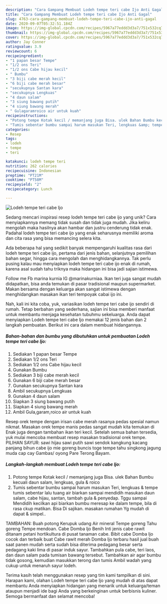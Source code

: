 ```yaml
---
description: "Cara Gampang Membuat Lodeh tempe teri cabe Ijo Anti Gagal"
title: "Cara Gampang Membuat Lodeh tempe teri cabe Ijo Anti Gagal"
slug: 4763-cara-gampang-membuat-lodeh-tempe-teri-cabe-ijo-anti-gagal
date: 2020-09-07T05:32:51.184Z
image: https://img-global.cpcdn.com/recipes/5967a77eddd3d3a7/751x532cq70/lodeh-tempe-teri-cabe-ijo-foto-resep-utama.jpg
thumbnail: https://img-global.cpcdn.com/recipes/5967a77eddd3d3a7/751x532cq70/lodeh-tempe-teri-cabe-ijo-foto-resep-utama.jpg
cover: https://img-global.cpcdn.com/recipes/5967a77eddd3d3a7/751x532cq70/lodeh-tempe-teri-cabe-ijo-foto-resep-utama.jpg
author: Jay Conner
ratingvalue: 3.9
reviewcount: 6
recipeingredient:
- "1 papan besar Tempe"
- "1/2 ons Teri"
- "1/2 ons Cabe hijau kecil"
- " Bumbu"
- "3 biji cabe merah kecil"
- "6 biji cabe merah besar"
- "secukupnya Santan kara"
- "secukupnya Lengkuas"
- "4 daun salam"
- "3 siung bawang putih"
- "4 siung bawang merah"
- " Gulagaramroico air untuk kuah"
recipeinstructions:
- "Potong tempe Kotak kecil / memanjang juga Bisa. ulek Bahan Bumbu kecuali daun salam, lengkuas, gula &amp; roico"
- "Tumis sebentar bumbu sampai harum masukan Teri, lengkuas &amp; tempe tumis sebentar lalu tuang air biarkan sampai mendidih masukan daun salam, cabe hijau, santan, tambah gula &amp; penyedap. Tggu sampai Mendidih kecilkan api biarkan bumbu meresap ke dalam tempe, bila di rasa ckup matikan. Bisa Di sajikan. masakan rumahan Yg mudah di dapat &amp; simpel.."
categories:
- Resep
tags:
- lodeh
- tempe
- teri

katakunci: lodeh tempe teri 
nutrition: 262 calories
recipecuisine: Indonesian
preptime: "PT21M"
cooktime: "PT58M"
recipeyield: "2"
recipecategory: Lunch

---
```



![Lodeh tempe teri cabe Ijo](https://img-global.cpcdn.com/recipes/5967a77eddd3d3a7/751x532cq70/lodeh-tempe-teri-cabe-ijo-foto-resep-utama.jpg)

Sedang mencari inspirasi resep lodeh tempe teri cabe ijo yang unik? Cara menyiapkannya memang tidak susah dan tidak juga mudah. Jika keliru mengolah maka hasilnya akan hambar dan justru cenderung tidak enak. Padahal lodeh tempe teri cabe ijo yang enak seharusnya memiliki aroma dan cita rasa yang bisa memancing selera kita.

Ada beberapa hal yang sedikit banyak mempengaruhi kualitas rasa dari lodeh tempe teri cabe ijo, pertama dari jenis bahan, selanjutnya pemilihan bahan segar, hingga cara mengolah dan menghidangkannya. Tak perlu pusing kalau mau menyiapkan lodeh tempe teri cabe ijo enak di rumah, karena asal sudah tahu triknya maka hidangan ini bisa jadi sajian istimewa.

Follow me Fb marina kurnia IG @marinakurniaa. Ikan teri juga sangat mudah didapatkan, bisa anda temukan di pasar tradisional maupun supermarket. Makan bersama dengan keluarga akan sangat istimewa dengan menghidangkan masakan ikan teri tempoyak cabai ijo ini.


Nah, kali ini kita coba, yuk, variasikan lodeh tempe teri cabe ijo sendiri di rumah. Tetap berbahan yang sederhana, sajian ini bisa memberi manfaat untuk membantu menjaga kesehatan tubuhmu sekeluarga. Anda dapat menyiapkan Lodeh tempe teri cabe Ijo memakai 12 jenis bahan dan 2 langkah pembuatan. Berikut ini cara dalam membuat hidangannya.

<!--inarticleads1-->

##### Bahan-bahan dan bumbu yang dibutuhkan untuk pembuatan Lodeh tempe teri cabe Ijo:

1. Sediakan 1 papan besar Tempe
1. Sediakan 1/2 ons Teri
1. Sediakan 1/2 ons Cabe hijau kecil
1. Gunakan  Bumbu
1. Sediakan 3 biji cabe merah kecil
1. Gunakan 6 biji cabe merah besar
1. Gunakan secukupnya Santan kara
1. Ambil secukupnya Lengkuas
1. Gunakan 4 daun salam
1. Siapkan 3 siung bawang putih
1. Siapkan 4 siung bawang merah
1. Ambil  Gula,garam,roico air untuk kuah


Resep orek tempe dengan irisan cabe merah rasanya pedas spesial namun nikmat. Masakan orek tempe manis pedas sangat mudah kita temukan di Enak juga dengan tambahan ikan teri kecil. Setelah semua bahan tersedia, yuk mulai mencoba membuat resep masakan tradisional orek tempe. PILIHAN SAYUR: sawi hijau sawi putih sawi sendok kangkung kacang panjang bihun cabe ijo mie goreng buncis toge tempe tahu singkong jagung muda cap cay Gambas/ oyong Pare Terong Bayam. 

<!--inarticleads2-->

##### Langkah-langkah membuat Lodeh tempe teri cabe Ijo:

1. Potong tempe Kotak kecil / memanjang juga Bisa. ulek Bahan Bumbu kecuali daun salam, lengkuas, gula &amp; roico
1. Tumis sebentar bumbu sampai harum masukan Teri, lengkuas &amp; tempe tumis sebentar lalu tuang air biarkan sampai mendidih masukan daun salam, cabe hijau, santan, tambah gula &amp; penyedap. Tggu sampai Mendidih kecilkan api biarkan bumbu meresap ke dalam tempe, bila di rasa ckup matikan. Bisa Di sajikan. masakan rumahan Yg mudah di dapat &amp; simpel..


TAMBAHAN: Buah potong Kerupuk udang Air mineral Tempe goreng Tahu goreng Tempe mendoan. Cabe Domba Ijo Benih Inti jenis cabe rawit ditanam petani hortikultura di pusat tanaman cabe. Bibit cabe Domba Ijo cocok dan terbaik buat Cabe rawit merah Domba Ijo terbaru hasil jual buah saat panen mudah serta sudah bisa diterima pedagang besar serta pedagang kaki lima di pasar induk sayur. Tambahkan pula cabe, teri laos, dan daun salam pada tumisan bawang tersebut. Tambahkan air agar bumbu tidak gosong, kemudian masukkan terong dan tumis Ambil wadah yang cukup untuk menaruh sayur lodeh. 

Terima kasih telah menggunakan resep yang tim kami tampilkan di sini. Harapan kami, olahan Lodeh tempe teri cabe Ijo yang mudah di atas dapat membantu Anda menyiapkan hidangan yang menarik untuk keluarga/teman ataupun menjadi ide bagi Anda yang berkeinginan untuk berbisnis kuliner. Semoga bermanfaat dan selamat mencoba!
